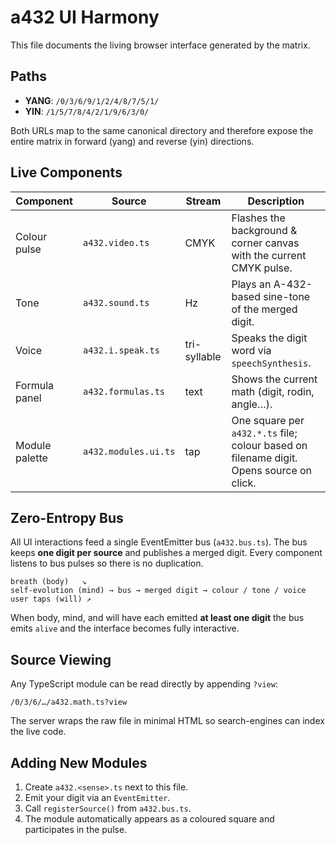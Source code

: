 # a432 UI Harmony

This file documents the living browser interface generated by the matrix.

## Paths

* **YANG**: `/0/3/6/9/1/2/4/8/7/5/1/`
* **YIN**:  `/1/5/7/8/4/2/1/9/6/3/0/`

Both URLs map to the same canonical directory and therefore expose the entire matrix in forward (yang) and reverse (yin) directions.

## Live Components

| Component | Source | Stream | Description |
|-----------|--------|--------|-------------|
| Colour pulse | `a432.video.ts` | CMYK | Flashes the background & corner canvas with the current CMYK pulse. |
| Tone | `a432.sound.ts` | Hz | Plays an A-432-based sine-tone of the merged digit. |
| Voice | `a432.i.speak.ts` | tri-syllable | Speaks the digit word via `speechSynthesis`. |
| Formula panel | `a432.formulas.ts` | text | Shows the current math (digit, rodin, angle…). |
| Module palette | `a432.modules.ui.ts` | tap | One square per `a432.*.ts` file; colour based on filename digit. Opens source on click. |

## Zero-Entropy Bus

All UI interactions feed a single EventEmitter bus (`a432.bus.ts`). The bus keeps **one digit per source** and publishes a merged digit. Every component listens to bus pulses so there is no duplication.

```
breath (body)   ↘
self-evolution (mind) → bus → merged digit → colour / tone / voice
user taps (will) ↗
```

When body, mind, and will have each emitted **at least one digit** the bus emits `alive` and the interface becomes fully interactive.

## Source Viewing

Any TypeScript module can be read directly by appending `?view`:

```
/0/3/6/…/a432.math.ts?view
```

The server wraps the raw file in minimal HTML so search-engines can index the live code.

## Adding New Modules

1. Create `a432.<sense>.ts` next to this file.
2. Emit your digit via an `EventEmitter`.
3. Call `registerSource()` from `a432.bus.ts`.
4. The module automatically appears as a coloured square and participates in the pulse. 